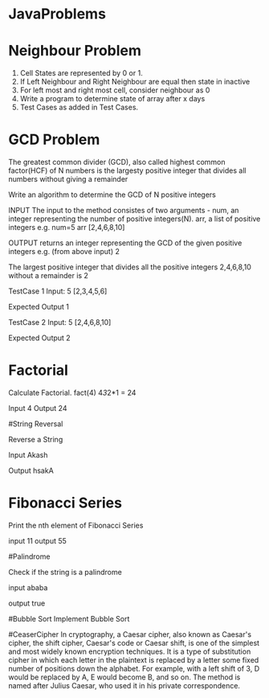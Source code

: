 # JavaProblems
# Neighbour Problem

1. Cell States are represented by 0 or 1. 
2. If Left Neighbour and Right Neighbour are equal then state in inactive
3. For left most and right most cell, consider neighbour as 0
4. Write a program to determine state of array after x days
5. Test Cases as added in Test Cases.


# GCD Problem

The greatest common divider (GCD), also called highest common factor(HCF) of N numbers is the largesty positive integer that divides all numbers without giving a remainder

Write an algorithm to determine the GCD of N positive integers

INPUT
The input to the method consistes of two arguments - 
num, an integer representing the number of positive integers(N).
arr, a list of positive integers
e.g. num=5
arr [2,4,6,8,10]

OUTPUT
returns an integer representing the GCD of the given positive integers
e.g. (from above input) 2

The largest positive integer that divides all the positive integers 2,4,6,8,10 without a remainder is 2

TestCase 1
Input:
5
[2,3,4,5,6]

Expected Output
1

TestCase 2
Input:
5
[2,4,6,8,10]

Expected Output
2

# Factorial

Calculate Factorial. fact(4) 4*3*2*1 = 24

Input 4 
Output 24

#String Reversal

Reverse a String

Input
Akash

Output
hsakA

# Fibonacci Series

Print the nth element of Fibonacci Series

input 11
output 55

#Palindrome

Check if the string is a palindrome

input ababa

output true

#Bubble Sort
Implement Bubble Sort

#CeaserCipher
In cryptography, a Caesar cipher, also known as Caesar's cipher, the shift cipher, Caesar's code or Caesar shift, is one of the simplest and most widely known encryption techniques. 
It is a type of substitution cipher in which each letter in the plaintext is replaced by a letter some fixed number of positions down the alphabet. 
For example, with a left shift of 3, D would be replaced by A, E would become B, and so on. The method is named after Julius Caesar, who used it in his private correspondence.

